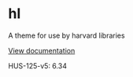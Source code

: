 # hl
A theme for use by harvard libraries

[View documentation](https://docs.google.com/document/d/1P2oQW3Tb3AXxtpW-tnjzFfNFxnb7w8IFWdAgjO-_t2o/edit?usp=sharing)

HUS-125-v5: 6.34
